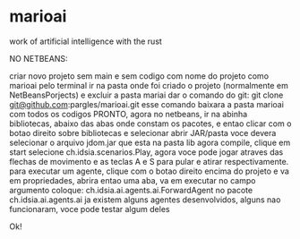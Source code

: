 marioai
=======

work of artificial intelligence with the rust

NO NETBEANS:

criar novo projeto sem main e sem codigo com nome do projeto como marioai
pelo terminal ir na pasta onde foi criado o projeto (normalmente em NetBeansPorjects) e excluir a pasta mariai
dar o comando do git: git clone git@github.com:pargles/marioai.git
esse comando baixara a pasta marioai com todos os codigos
PRONTO, agora
no netbeans, ir na abinha bibliotecas, abaixo das abas onde constam os pacotes, e entao clicar com o botao direito sobre bibliotecas e selecionar abrir JAR/pasta
voce devera selecionar o arquivo jdom.jar que esta na pasta lib
agora compile, clique em start
selecione ch.idsia.scenarios.Play, agora voce pode jogar atraves das flechas de movimento e as teclas A e S para pular e atirar respectivamente.
para executar um agente, clique com o botao direito encima do projeto e va em propriedades, abrira entao uma aba, va em executar
no campo argumento coloque: ch.idsia.ai.agents.ai.ForwardAgent
no pacote ch.idsia.ai.agents.ai ja existem alguns agentes desenvolvidos, alguns nao funcionaram, voce pode testar algum deles

Ok!
